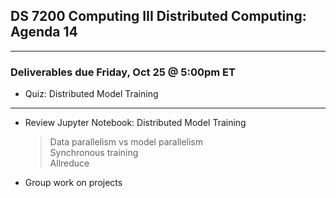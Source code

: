 ## DS 7200 Computing III Distributed Computing: Agenda 14

---

### Deliverables due Friday, Oct 25 @ 5:00pm ET

- Quiz: Distributed Model Training


---

- Review Jupyter Notebook: Distributed Model Training

  > Data parallelism vs model parallelism  
  > Synchronous training  
  > Allreduce

- Group work on projects

